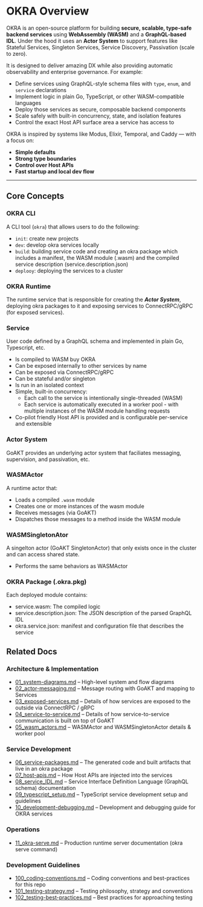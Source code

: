 # OKRA Overview

OKRA is an open-source platform for building **secure, scalable, type-safe backend services** using **WebAssembly (WASM)** and a **GraphQL-based IDL**.  Under the hood it uses an **Actor System** to support features like Stateful Services, Singleton Services, Service Discovery, Passivation (scale to zero).

It is designed to deliver amazing DX while also providing automatic observability and enterprise governance.  For example:
- Define services using GraphQL-style schema files with `type`, `enum`, and `service` declarations
- Implement logic in plain Go, TypeScript, or other WASM-compatible languages
- Deploy those services as secure, composable backend components
- Scale safely with built-in concurrency, state, and isolation features
- Control the exact Host API surface area a service has access to

OKRA is inspired by systems like Modus, Elixir, Temporal, and Caddy — with a focus on:
- **Simple defaults**
- **Strong type boundaries**
- **Control over Host APIs**
- **Fast startup and local dev flow**

---

## Core Concepts

### OKRA CLI
A CLI tool (`okra`) that allows users to do the following: 
- `init`: create new projects
- `dev`: develop okra services locally 
- `build`: building service code and creating an okra package which includes a manifest, the WASM module (.wasm) and the compiled service description (service.description.json) 
- `deplooy`: deploying the services to a cluster

### OKRA Runtime
The runtime service that is responsible for creating the ***Actor System***, deploying okra packages to it and exposing services to ConnectRPC/gRPC (for exposed services).

### Service
User code defined by a GraphQL schema and implemented in plain Go, Typescript, etc.
- Is compiled to WASM buy OKRA
- Can be exposed internally to other services by name
- Can be exposed via ConnectRPC/gRPC
- Can be stateful and/or singleton
- Is run in an isolated context
- Simple, built-in concurrency:
    - Each call to the service is intentionally single-threaded (WASM)
    - Each service is automatically executed in a worker pool - with multiple instances of the WASM module handling requests 
- Co-pilot friendly Host API is provided and is configurable per-service and extensible

### Actor System
GoAKT provides an underlying actor system that faciliates messaging, supervision, and passivation, etc.

### WASMActor
A runtime actor that:
- Loads a compiled `.wasm` module
- Creates one or more instances of the wasm module
- Receives messages (via GoAKT)
- Dispatches those messages to a method inside the WASM module

### WASMSingletonAtor
A singelton actor (GoAKT SingletonActor) that only exists once in the cluster and can access shared state.
- Performs the same behaviors as WASMActor

### OKRA Package (.okra.pkg)
Each deployed module contains:
- service.wasm: The compiled logic
- service.description.json: The JSON description of the parsed GraphQL IDL
- okra.service.json: manifest and configuration file that describes the service

## Related Docs

### Architecture & Implementation
- [01_system-diagrams.md](./01_system-diagrams.md) – High-level system and flow diagrams
- [02_actor-messaging.md](./02_actor-messaging.md) – Message routing with GoAKT and mapping to Services
- [03_exposed-services.md](./03_exposed-services.md) – Details of how services are exposed to the outside via ConnectRPC / gRPC
- [04_service-to-service.md](./04_service-to-service.md) – Details of how service-to-service communication is built on top of GoAKT
- [05_wasm_actors.md](./05_wasm_actors.md) – WASMActor and WASMSingletonActor details & worker pool

### Service Development
- [06_service-packages.md](./06_service-packages.md) – The generated code and built artifacts that live in an okra package
- [07_host-apis.md](./07_host-apis.md) – How Host APIs are injected into the services
- [08_service_IDL.md](./08_service_IDL.md) – Service Interface Definition Language (GraphQL schema) documentation
- [09_typescript_setup.md](./09_typescript_setup.md) – TypeScript service development setup and guidelines
- [10_development-debugging.md](./10_development-debugging.md) – Development and debugging guide for OKRA services

### Operations
- [11_okra-serve.md](./11_okra-serve.md) – Production runtime server documentation (okra serve command)

### Development Guidelines
- [100_coding-conventions.md](./100_coding-conventions.md) – Coding conventions and best-practices for this repo 
- [101_testing-strategy.md](./101_testing-strategy.md) – Testing philosophy, strategy and conventions
- [102_testing-best-practices.md](./102_testing-best-practices.md) – Best practices for approaching testing



